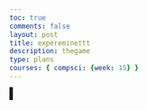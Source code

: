 ```yaml
---
toc: true
comments: false
layout: post
title: expereminettt
description: thegame
type: plans
courses: { compsci: {week: 15} }
---
```


<canvas id = "canvas" width = "400px" height = "400px"> </canvas>
<style>
    #canvas{
        border-style: solid;
    }
</style>

<script>
    var player = {
        "name" : "player",
        "item" : "y",
        "x": 5,
        "y" : 5,
        "rotation" : 0
    };

    var dummyObject = {
        "name" : "Simple Object",
        "item" : "y",
        "vertInfo":{
            "0":{
                "item":"k",
                "x": 2,
                "y": 6,
                "color": "#FFA500"
            },
            "1":{
                "item":"k",
                "x": 4,
                "y": 4,
                "color": "#FFA500"
            },
            "2":{
                "item":"k",
                "x": 6,
                "y": 4,
                "color": "#FFA500"
            },
            "3":{
                "item":"k",
                "x": 8,
                "y": 6,
                "color": "#FFA500"
            },
            "4":{
                "item":"k",
                "x": 6,
                "y": 8,
                "color": "#FFA500"
            },
            "5":{
                "item":"k",
                "x": 4,
                "y": 8,
                "color": "#FFA500"
            }
        },
        "faceInfo":{},
        "x" : 13,
        "y" : 2,
    };

    var impeadment = {
        "name" : "Second Simple Object",
        "item" : "z",
        "vertInfo":{
            "0":{
                "item" : "b",
                "x": 2,
                "y": 2,
            },
            "1":{
                "item" : "b",
                "x": 4,
                "y": 2,
            },
            "2":{
                "item" : "b",
                "x": 6,
                "y": 2,
            },
            "3":{
                "item" : "b",
                "x": 8,
                "y": 2,
            },
        },
        "faceInfo":{},
        "x" : 14,
        "y" : 4,
    };

    var floor = {
        "name" : "Floor",
        "vertInfo":{
            "0":{
                "x" : 0,
                "y" : 0
            },
            "1":{
                "x" : 0,
                "y" : 5
            },
            "2":{
                "x" : 50,
                "y" : 5
            },
            "3":{
                "x" : 50,
                "y" : 0
            }
        },
        "x": 10,
        "y": 3
    }
    var objNames = [dummyObject, impeadment, floor]
    var rows = 20
    var cols = 20
    var result = ""
    addEventListener("keydown", function(event){
    if(event.defaultPrevented){
        return;
    }
    switch (event.key) {
        case "w":
            result = movement("w")
            break;
        case "a":
            result = movement("a")
            break;
        case "s":
            result = movement("s")
            break;
        case "d":
            result = movement("d")
            break;
        default:
            break;
    }
    drawPath(result, 25, 25)
    })
    function overLay(canvasWidth, canvasHeight){
        var canvas = document.getElementById("canvas");
        var ctx = canvas.getContext("2d")
        ctx.fillRect(canvas.width / 2, (0.75 * canvas.height), canvasWidth, canvas.height / canvasHeight)

    }

    function drawPath(xPlain, horizontalDistance, heightDistance){
        console.log("Data for Plain is", xPlain, xPlain[0]);
        var canvas = document.getElementById("canvas");
        var ctx = canvas.getContext("2d")
        horizontalDistance = canvas.width / horizontalDistance
        // console.log(horizontalDistance)
        ctx.clearRect(0, 0, canvas.width, canvas.height);
        for(var objects in xPlain){
            console.log("Object is", objNames[objects])
            console.log("Length of Verts are", Object.keys(objNames[objects]["vertInfo"]).length)
            ctx.fillStyle = "#00FF80"
            console.log("Center is", horizontalDistance * xPlain[objects]["x"], (canvas.height / heightDistance) * (heightDistance - xPlain[objects]["y"]))
            ctx.fillRect(horizontalDistance * xPlain[objects]["x"], (canvas.height / heightDistance) * (heightDistance - xPlain[objects]["y"]) - (canvas.height / heightDistance), horizontalDistance, canvas.height / heightDistance)
            for(var verts = 0; verts < Object.keys(objNames[objects]["vertInfo"]).length; verts++){
                console.log("Verts are", objNames[objects]["vertInfo"][verts]);
                if(verts == 0){
                    ctx.beginPath();
                    ctx.lineWidth = 10;
                    ctx.lineJoin = "round";
                    ctx.moveTo(xPlain[objects]["vertInfo"][verts]["x"] * horizontalDistance + (horizontalDistance / 2), (heightDistance - xPlain[objects]["vertInfo"][verts]["y"]) * (canvas.height / heightDistance) + (canvas.height / heightDistance / 2));
                    if(xPlain[objects]["vertInfo"][verts]["color"] != undefined){
                        ctx.fillStyle = String(xPlain[objects]["vertInfo"][verts]["color"]);
                    } else{
                        ctx.fillStyle = "#FF0000";
                    }
                    ctx.fillRect(horizontalDistance * xPlain[objects]["vertInfo"][verts]["x"], (heightDistance - xPlain[objects]["vertInfo"][verts]["y"]) * (canvas.height / heightDistance), horizontalDistance, canvas.height / heightDistance);
                }
                var currentPlain = xPlain[objects]["vertInfo"][verts];
                console.log("Current Element would be", currentPlain);
                if(currentPlain["color"] != undefined){
                    ctx.fillStyle = currentPlain["color"];
                }
                else{
                    ctx.fillStyle = "#FF0000";
                }

                var yOffset = (heightDistance - currentPlain["y"]) * (canvas.height / heightDistance);
                var yMid = (canvas.height / heightDistance) / 2;
                var xMid = (canvas.width / heightDistance) / 2;
                ctx.lineTo(horizontalDistance * currentPlain["x"] + xMid, yOffset + yMid);
                console.log("Add-ons are", horizontalDistance, yOffset);
                console.log("Selected point is", horizontalDistance * currentPlain["x"] + xMid, yOffset + yMid);
                ctx.fillRect(horizontalDistance * currentPlain["x"], yOffset, horizontalDistance, 2*yMid);
            }
            ctx.closePath()
            ctx.stroke()
        }
        overLay(horizontalDistance, heightDistance)
    }

    function movement(moves) {
        var vertMoveCt = 0;
        var movedFrom = "";
        var screenArray = [];
        switch(moves){
            case "w":
                screenArray = compileObjs(objNames);
                for(var movedObject in objNames){
                    console.log("Moved Object is", screenArray[movedObject]);
                    objNames[movedObject]["y"] -= 1;
                    for(var verts in Object.keys(objNames[movedObject]["vertInfo"])){
                        objNames[movedObject]["vertInfo"][verts]["y"] -= 1;
                    }
                }
                break;
            case "a":
                screenArray = compileObjs(objNames);
                for(var movedObject in objNames){
                    console.log("Moved Object is", screenArray[movedObject]);
                    objNames[movedObject]["x"] += 1;
                    for(var verts in Object.keys(objNames[movedObject]["vertInfo"])){
                        objNames[movedObject]["vertInfo"][verts]["x"] += 1;
                    }
                }
                break;
            case "s":
                screenArray = compileObjs(objNames);
                for(var movedObject in objNames){
                    console.log("Moved Object is", screenArray[movedObject]);
                    objNames[movedObject]["y"] += 1;
                    for(var verts in Object.keys(objNames[movedObject]["vertInfo"])){
                        objNames[movedObject]["vertInfo"][verts]["y"] += 1;
                    }
                }
                break;
            case "d":
                screenArray = compileObjs(objNames);
                for(var movedObject in objNames){
                    console.log("Moved Object is", screenArray[movedObject]);
                    objNames[movedObject]["x"] -= 1;
                    for(var verts in Object.keys(objNames[movedObject]["vertInfo"])){
                        objNames[movedObject]["vertInfo"][verts]["x"] -= 1;
                    }
                }
                break;
        }
        console.log(player)
        return objNames
        // movedFrom = "Move because of input " + moves;
        // return screenArray;
    }

    function compileObjs(theObjs){
        var objCt = 0;
        var trueData = [];
        var vertData = [];
        var vertCt = 0;
        var vertTransfer = 0;
        var sortData = function(a, b) {
            return a + (b * rows);
        };
        for (objCt = 0; objCt < theObjs.length; objCt++) {
            var currentObj = theObjs[objCt];
            var XandY = sortData(currentObj["x"], currentObj["y"]);
            trueData.push([XandY, currentObj]);
            if(Object.hasOwnProperty(currentObj, "vertInfo")){
                for(vertCt = 0; vertCt < Object.keys(currentObj["vertInfo"]).length; vertCt++){
                        var vert = currentObj["vertInfo"][String(vertCt)];
                        // console.log(currentObj["name"], vertCt, "is", vert["x"], vert["y"])
                        var vertX = vert["x"] + currentObj["x"]
                        var vertY =  vert["y"] + currentObj["y"]
                        var vertXAndY = sortData(vertX, vertY);
                        if(Object.hasOwn(vert, "color")){
                            vertData["color"] = vert["color"]
                        }
                        strVertCt = String(vertCt)
                        var vertPlacement = {
                            "index" : vertCt,
                            "name" : objCt,
                            "item" : vert["item"],
                            "x": vertX,
                            "y": vertY,
                            "color": vert["color"]
                        }
                        if(vertX >= 0 && vertX <= rows && vertY >= 0 && vertY <= cols){
                            vertData.push([vertXAndY, vertPlacement]);
                        } else{
                            console.log("Rejected", currentObj["name"], vertX, ",", vertY)
                        }
                        // console.log("Available Data is", vert)
                }
            }
        }
        for(vertTransfer = 0; vertTransfer < vertData.length; vertTransfer++){
            trueData.push([vertData[vertTransfer][0], vertData[vertTransfer][1]]);
        }

        trueData.sort((a, b) => {
            if(a[0] > b[0]){
                return 1;
            }
            if(a[0] < b[0]){
                return -1;
            }
            return 0;
        });

        for (var sortCt = 0; sortCt < trueData.length; sortCt++) {
            trueData[sortCt] = {
                "index" : trueData[sortCt][1]["index"],
                "name" : trueData[sortCt][1]["name"],
                "item" : trueData[sortCt][1]["item"],
                "x" : trueData[sortCt][1]["x"],
                "y" : trueData[sortCt][1]["y"],
                "color": trueData[sortCt][1]["color"]
            };
        }
        console.log("TrueData is", trueData)
        return trueData;
    }
</script>

</body>
</html>